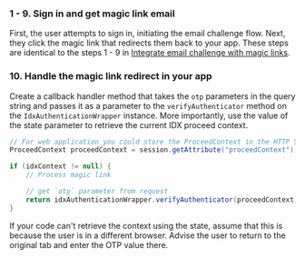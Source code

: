 ### 1 - 9. Sign in and get magic link email

First, the user attempts to sign in, initiating the email challenge flow. Next, they click the magic link that redirects them back to your app. These steps are identical to the steps 1 - 9 in [Integrate email challenge with magic links](#integrate-email-challenge-with-magic-links).

### 10. Handle the magic link redirect in your app

Create a callback handler method that takes the `otp` parameters in the query string and passes it as a parameter to the `verifyAuthenticator` method on the `IdxAuthenticationWrapper` instance. More importantly, use the value of the state parameter to retrieve the current IDX proceed context.

```java
// For web application you could store the ProceedContext in the HTTP Session
ProceedContext proceedContext = session.getAttribute("proceedContext");

if (idxContext != null) {
    // Process magic link

    // get `otp` parameter from request
    return idxAuthenticationWrapper.verifyAuthenticator(proceedContext, new VerifyAuthenticatorOptions(code));
}
```

If your code can't retrieve the context using the state, assume that this is because the user is in a different browser. Advise the user to return to the original tab and enter the OTP value there.
